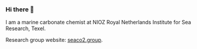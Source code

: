 ### Hi there 👋

I am a marine carbonate chemist at NIOZ Royal Netherlands Institute for Sea Research, Texel.

Research group website: [seaco2.group](https://seaco2.group/).
